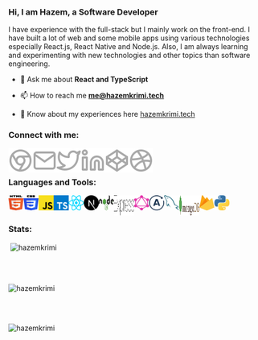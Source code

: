 ### Hi, I am Hazem, a Software Developer

I have experience with the full-stack but I mainly work on the front-end. I have built a lot of web and some mobile apps using various technologies especially React.js, React Native and Node.js. Also, I am always learning and experimenting with new technologies and other topics than software engineering.

- 💬 Ask me about **React and TypeScript**

- 📫 How to reach me **me@hazemkrimi.tech**

- 📄 Know about my experiences here [hazemkrimi.tech](https://hazemkrimi.tech)

### Connect with me:

[<img align="left" alt="Website" src="./icons/website.svg" />](https://hazemkrimi.tech/)
[<img align="left" alt="Website" src="./icons/mail.svg" />](mailto:me@hazemkrimi.tech)
[<img align="left" alt="Website" src="./icons/twitter.svg" />](https://twitter.com/HazemKrimi)
[<img align="left" alt="Website" src="./icons/linkedin.svg" />](https://www.linkedin.com/in/hazemkrimi)
[<img align="left" alt="Website" src="./icons/codepen.svg" />](https://codepen.io/hazemkrimi)
[<img align="left" alt="Website" src="./icons/dribbble.svg" />](https://dribbble.com/HazemKrimi)

<br></br>

### Languages and Tools:

<img align="left" width="30px" height="30px" alt="HTML" src="./icons/html.svg" />
<img align="left" width="30px" height="30px" alt="CSS" src="./icons/css.svg" />
<img align="left" width="30px" height="30px" alt="JavaScript" src="./icons/javascript.svg" />
<img align="left" width="30px" height="30px" alt="TypeScript" src="./icons/typescript.svg" />
<img align="left" width="30px" height="30px" alt="React" src="./icons/react.svg" />
<img align="left" width="30px" height="30px" alt="Next.js" src="./icons/next.svg" />
<img align="left" width="30px" height="30px" alt="Node.js" src="./icons/node.svg" />
<img align="left" width="40px" height="40px" alt="Express.js" src="./icons/express.svg" />
<img align="left" width="30px" height="30px" alt="GraphQL" src="./icons/graphql.svg" />
<img align="left" width="30px" height="30px" alt="Apollo" src="./icons/apollo.svg" />
<img align="left" width="30px" height="30px" alt="MySQL" src="./icons/mysql.svg" />
<img align="left" width="40px" height="40px" alt="MongoDB" src="./icons/mongo.svg" />
<img align="left" width="30px" height="30px" alt="Firebase" src="./icons/firebase.svg" />
<img align="left" width="30px" height="30px" alt="Python" src="./icons/python.svg" />

<br></br>

### Stats:

<p>&nbsp;<img align="center" src="https://github-readme-stats.vercel.app/api?username=hazemkrimi&show_icons=true&locale=en" alt="hazemkrimi" /></p><br></br>

<p><img align="center" src="https://github-readme-streak-stats.herokuapp.com/?user=hazemkrimi&" alt="hazemkrimi" /></p><br></br>

<p><img align="left" src="https://github-readme-stats.vercel.app/api/top-langs?username=hazemkrimi&show_icons=true&locale=en&layout=compact" alt="hazemkrimi" /></p>
